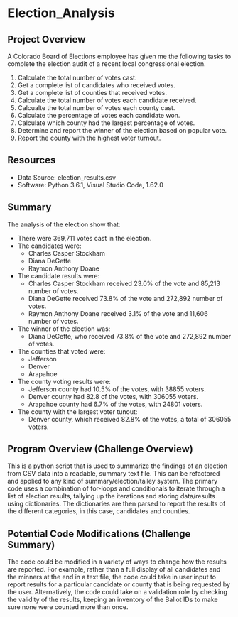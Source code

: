 # Election_Analysis

## Project Overview

 A Colorado Board of Elections employee has given me the following tasks to complete the election audit of a recent local congressional election.

 1. Calculate the total number of votes cast.
 3. Get a complete list of candidates who received votes.
 4. Get a complete list of counties that received votes.
 5. Calculate the total number of votes each candidate received.
 6. Calcualte the total number of votes each county cast.
 7. Calculate the percentage of votes each candidate won.
 8. Calculate which county had the largest percentage of votes.
 9. Determine and report the winner of the election based on popular vote.
 10. Report the county with the highest voter turnout.

 ## Resources
 - Data Source: election_results.csv
 - Software: Python 3.6.1, Visual Studio Code, 1.62.0

 ## Summary
 The analysis of the election show that:
 - There were 369,711 votes cast in the election.
 - The candidates were:
    - Charles Casper Stockham
    - Diana DeGette
    - Raymon Anthony Doane
- The candidate results were:
    - Charles Casper Stockham received 23.0% of the vote and 85,213 number of votes.
    - Diana DeGette received 73.8% of the vote and 272,892 number of votes.
    - Raymon Anthony Doane received 3.1% of the vote and 11,606 number of votes.
- The winner of the election was:
    - Diana DeGette, who received 73.8% of the vote and 272,892 number of votes.
- The counties that voted were:
    - Jefferson
    - Denver
    - Arapahoe
- The county voting results were:
    - Jefferson county had 10.5% of the votes, with 38855 voters.
    - Denver county had 82.8 of the votes, with 306055 voters.
    - Arapahoe county had 6.7% of the votes, with 24801 voters.
- The county with the largest voter tunout:
    - Denver county, which received 82.8% of the votes, a total of 306055 voters.

## Program Overview (Challenge Overview)

This is a python script that is used to summarize the findings of an election from CSV data into a readable, summary text file.  This can be refactored and applied to any kind of summary/election/talley system.  The primary code uses a combination of for-loops and conditionals to iterate through a list of election results, tallying up the iterations and storing data/results using dictionaries.  The dictionaries are then parsed to report the results of the different categories, in this case, candidates and counties.

## Potential Code Modifications (Challenge Summary)

The code could be modified in a variety of ways to change how the results are reported.  For example, rather than a full display of all candidates and the minners at the end in a text file, the code could take in user input to report results for a particular candidate or county that is being requested by the user.  Alternatively, the code could take on a validation role by checking the validity of the results, keeping an inventory of the Ballot IDs to make sure none were counted more than once.

